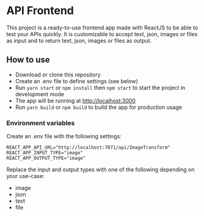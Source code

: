 # API Frontend

This project is a ready-to-use frontend app made with ReactJS to be able to test your APIs quickly.
It is customizable to accept text, json, images or files as input and to return text, json, images or files as output.

## How to use

- Download or clone this repository
- Create an .env file to define settings (see below)
- Run `yarn start` or `npm install` then `npm start` to start the project in development mode
- The app will be running at [http://localhost:3000](http://localhost:3000)
- Run `yarn build` or `npm build` to build the app for production usage

### Environment variables

Create an .env file with the following settings:

```
REACT_APP_API_URL="http://localhost:7071/api/ImageTransform"
REACT_APP_INPUT_TYPE="image"
REACT_APP_OUTPUT_TYPE="image"
```

Replace the input and output types with one of the following depending on your use-case:
- image
- json
- text
- file
